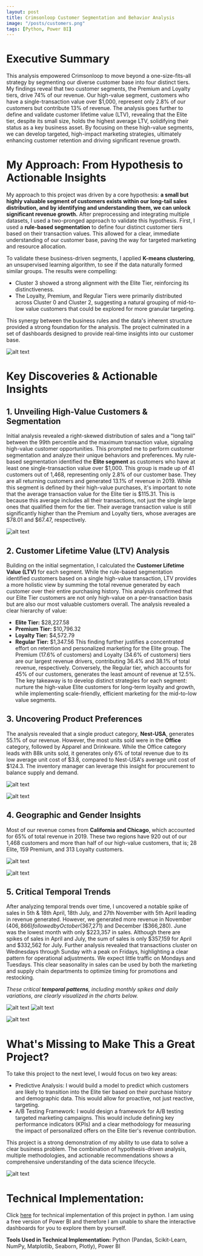 ```yaml
---
layout: post
title: Crimsonloop Customer Segmentation and Behavior Analysis
image: "/posts/customers.png"
tags: [Python, Power BI]
---
```

# Executive Summary

This analysis empowered Crimsonloop to move beyond a one-size-fits-all strategy by segmenting our diverse customer base into four distinct tiers. My findings reveal that two customer segments, the Premium and Loyalty tiers, drive 74% of our revenue. Our high-value segment, customers who have a single-transaction value over $1,000, represent only 2.8% of our customers but contribute 13% of revenue. The analysis goes further to define and validate customer lifetime value (LTV), revealing that the Elite tier, despite its small size, holds the highest average LTV, solidifying their status as a key business asset. By focusing on these high-value segments, we can develop targeted, high-impact marketing strategies, ultimately enhancing customer retention and driving significant revenue growth.


# My Approach: From Hypothesis to Actionable Insights

My approach to this project was driven by a core hypothesis: **a small but highly valuable segment of customers exists within our long-tail sales distribution, and by identifying and understanding them, we can unlock significant revenue growth.**
After preprocessing and integrating multiple datasets, I used a two-pronged approach to validate this hypothesis. First, I used a **rule-based segmentation** to define four distinct customer tiers based on their transaction values. This allowed for a clear, immediate understanding of our customer base, paving the way for targeted marketing and resource allocation.

To validate these business-driven segments, I applied **K-means clustering**, an unsupervised learning algorithm, to see if the data naturally formed similar groups. The results were compelling:
- Cluster 3 showed a strong alignment with the Elite Tier, reinforcing its distinctiveness.
- The Loyalty, Premium, and Regular Tiers were primarily distributed across Cluster 0 and Cluster 2, suggesting a natural grouping of mid-to-low value customers that could be explored for more granular targeting.

This synergy between the business rules and the data's inherent structure provided a strong foundation for the analysis. The project culminated in a set of dashboards designed to provide real-time insights into our customer base.

![alt text](/img/Kmeans_clusters.png "scatter plot")


# Key Discoveries & Actionable Insights

## 1. Unveiling High-Value Customers & Segmentation

Initial analysis revealed a right-skewed distribution of sales and a "long tail" between the 99th percentile and the maximum transaction value, signaling high-value customer opportunities. This prompted me to perform customer segmentation and analyze their unique behaviors and preferences.
My rule-based segmentation identified the **Elite segment** as customers who have at least one single-transaction value over $1,000. This group is made up of 41 customers out of 1,468, representing only 2.8% of our customer base. They are all returning customers and generated 13.1% of revenue in 2019.
While this segment is defined by their high-value purchases, it's important to note that the average transaction value for the Elite tier is $115.31. This is because this average includes all their transactions, not just the single large ones that qualified them for the tier. Their average transaction value is still significantly higher than the Premium and Loyalty tiers, whose averages are $78.01 and $67.47, respectively.

![alt text](/img/sales_insights.png "dashboard")


## 2. Customer Lifetime Value (LTV) Analysis

Building on the initial segmentation, I calculated the **Customer Lifetime Value (LTV)** for each segment. While the rule-based segmentation identified customers based on a single high-value transaction, LTV provides a more holistic view by summing the total revenue generated by each customer over their entire purchasing history. This analysis confirmed that our Elite Tier customers are not only high-value on a per-transaction basis but are also our most valuable customers overall.
The analysis revealed a clear hierarchy of value:
   -	**Elite Tier:** $28,227.58
   -	**Premium Tier:** $10,796.32
   -	**Loyalty Tier:** $4,572.79
   -	**Regular Tier:** $1,347.56
This finding further justifies a concentrated effort on retention and personalized marketing for the Elite group. The Premium (17.6% of customers) and Loyalty (34.6% of customers) tiers are our largest revenue drivers, contributing 36.4% and 38.1% of total revenue, respectively. Conversely, the Regular tier, which accounts for 45% of our customers, generates the least amount of revenue at 12.5%. The key takeaway is to develop distinct strategies for each segment: nurture the high-value Elite customers for long-term loyalty and growth, while implementing scale-friendly, efficient marketing for the mid-to-low value segments.

## 3. Uncovering Product Preferences

The analysis revealed that a single product category, **Nest-USA**, generates 55.1% of our revenue. However, the most units sold were in the **Office** category, followed by Apparel and Drinkware. While the Office category leads with 88k units sold, it generates only 6% of total revenue due to its low average unit cost of $3.8, compared to Nest-USA's average unit cost of $124.3. The inventory manager can leverage this insight for procurement to balance supply and demand.

![alt text](/img/vip_transactions_overtime.png "Line Graph")

![alt text](/img/revenue_percent_cat.png "bar graph")


## 4. Geographic and Gender Insights

Most of our revenue comes from **California and Chicago**, which accounted for 65% of total revenue in 2019. These two regions have 920 out of our 1,468 customers and more than half of our high-value customers, that is; 28 Elite, 159 Premium, and 313 Loyalty customers.

![alt text](/img/location_insights.png "dashboard")

![alt text](/img/vip_transactions_overtime.png "Line Graph")


## 5. Critical Temporal Trends

After analyzing temporal trends over time, I uncovered a notable spike of sales in 5th & 18th April, 18th July, and 27th November with 5th April leading in revenue generated. However, we generated more revenue in November ($406,866) followed by October ($367,271) and December ($366,280). June was the lowest month with only $223,357 in sales. Although there are spikes of sales in April and July, the sum of sales is only $357,159 for April and $332,562 for July. Further analysis revealed that transactions cluster on Wednesdays through Sunday with a peak on Fridays, highlighting a clear pattern for operational adjustments. We expect little traffic on Mondays and Tuesdays. This clear seasonality in sales can be used by both the marketing and supply chain departments to optimize timing for promotions and restocking.

*These critical **temporal patterns**, including monthly spikes and daily variations, are clearly visualized in the charts below.*

![alt text](/img/trends_over_timer.png "Line Graph")
![alt text](/img/trends_over_timer.png "Line Graph")

![alt text](/img/trends_over_timer.png "Line Graph")


# What's Missing to Make This a Great Project?

To take this project to the next level, I would focus on two key areas:
- Predictive Analysis: I would build a model to predict which customers are likely to transition into the Elite tier based on their purchase history and demographic data. This would allow for proactive, not just reactive, targeting.
- A/B Testing Framework: I would design a framework for A/B testing targeted marketing campaigns. This would include defining key performance indicators (KPIs) and a clear methodology for measuring the impact of personalized offers on the Elite tier's revenue contribution.

This project is a strong demonstration of my ability to use data to solve a clear business problem. The combination of hypothesis-driven analysis, multiple methodologies, and actionable recommendations shows a comprehensive understanding of the data science lifecycle.


![alt text](/img/transactions_by_dayofweek.png "Line Graph")





# Technical Implementation:

Click [here]() for technical implementation of this project in python. I am using a free version of Power BI and therefore I am unable to share the interactive dashboards for you to explore them by yourself.

**Tools Used in Technical Implementation:** Python (Pandas, Scikit-Learn, NumPy, Matplotlib, Seaborn, Plotly), Power BI
